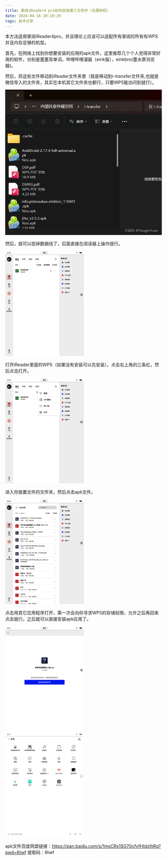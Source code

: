 ```yaml
---
title: 掌阅iReader4 pro如何安装第三方软件（无需刷机）
date: 2024-04-16 20:19:29
tags: 技术分享
---
```


本方法适用掌阅iReader4pro，并且理论上应该可以适配所有掌阅的所有有WPS并且内存足够的机型。

首先，在网络上找到你想要安装的应用的apk文件，这里推荐几个个人觉得非常好用的软件，分别是墨墨背单词，哔哩哔哩漫画（eink版），einkbro(墨水屏浏览器)。

然后，将这些文件移动到iReader文件夹里（我是移动到i-transfer文件夹,也就是微信导入的文件夹，其实在本机其它文件夹也都行，只要WPS能访问到就行）。

<img src="掌阅ireader4-pro如何安装第三方软件（无需刷机）/1.png" style="zoom: 80%;" />

然后，就可以拔掉数据线了，后面直接在阅读器上操作就行。

<img src="掌阅ireader4-pro如何安装第三方软件（无需刷机）/2.png" style="zoom: 33%;" />

打开iReader里面的WPS（如果没有安装可以先安装）。点击右上角的三条杠，然后点击打开。

<img src="掌阅ireader4-pro如何安装第三方软件（无需刷机）/3.png" style="zoom: 33%;" />

进入你放置文件的文件夹，然后点击apk文件。

<img src="掌阅ireader4-pro如何安装第三方软件（无需刷机）/4.png" style="zoom: 33%;" />

点击用其它应用程序打开，第一次会向你寻求WPS的存储权限，允许之后再回来点击就行。之后就可以直接安装apk应用了。

<img src="掌阅ireader4-pro如何安装第三方软件（无需刷机）/5.png" style="zoom: 33%;" />

<img src="掌阅ireader4-pro如何安装第三方软件（无需刷机）/6.png" style="zoom: 33%;" />

 apk文件百度网盘链接：https://pan.baidu.com/s/1msCRs1SG70cfyfHIdzIhRg?pwd=6twf 
提取码：6twf 

